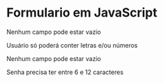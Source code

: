 <h1>Formulario em JavaScript </h1>

Nenhum campo pode estar vazio

Usuário só poderá conter letras e/ou números

Nenhum campo pode estar vazio

Senha precisa ter entre 6 e 12 caracteres

